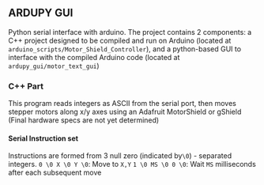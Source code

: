 ## ARDUPY GUI
Python serial interface with arduino. The project contains 2 components:
a C++ project designed to be compiled and run on Arduino
(located at `arduino_scripts/Motor_Shield_Controller`), and a python-based
GUI to interface with the compiled Arduino code
(located at `ardupy_gui/motor_text_gui`)

### C++ Part
This program reads integers as ASCII from the serial port, then moves
stepper motors along x/y axes using an Adafruit MotorShield or gShield
(Final hardware specs are not yet determined)
#### Serial Instruction set
Instructions are formed from 3 null zero (indicated by`\0`) - separated
integers.
`0 \0 X \0 Y \0`: Move to `X,Y` 
`1 \0 MS \0 0 \0`: Wait `MS` milliseconds after each subsequent move  

